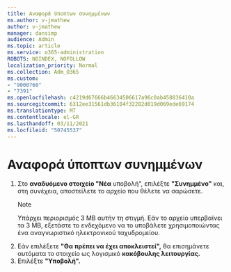 ```yaml
---
title: Αναφορά ύποπτων συνημμένων
ms.author: v-jmathew
author: v-jmathew
manager: dansimp
audience: Admin
ms.topic: article
ms.service: o365-administration
ROBOTS: NOINDEX, NOFOLLOW
localization_priority: Normal
ms.collection: Adm_O365
ms.custom:
- "9000760"
- "7391"
ms.openlocfilehash: c4219d67666b46634506617a96c0ab458836410a
ms.sourcegitcommit: 6312ee31561db36104f32282d019d069ede69174
ms.translationtype: MT
ms.contentlocale: el-GR
ms.lasthandoff: 03/11/2021
ms.locfileid: "50745537"
---
```

# <a name="report-suspicious-attachments"></a>Αναφορά ύποπτων συνημμένων

1. Στο **αναδυόμενο στοιχείο "Νέα** υποβολή", επιλέξτε **"Συνημμένο"** και, στη συνέχεια, αποστείλετε το αρχείο που θέλετε να σαρώσετε.
    > [!NOTE]
    > Υπάρχει περιορισμός 3 MB αυτήν τη στιγμή. Εάν το αρχείο υπερβαίνει τα 3 MB, εξετάστε το ενδεχόμενο να το υποβάλετε χρησιμοποιώντας ένα αναγνωριστικό ηλεκτρονικού ταχυδρομείου.
2. Εάν επιλέξετε **"Θα πρέπει να έχει αποκλειστεί",** θα επισημάνετε αυτόματα το στοιχείο ως λογισμικό **κακόβουλης λειτουργίας.**
3. Επιλέξτε **"Υποβολή".**
